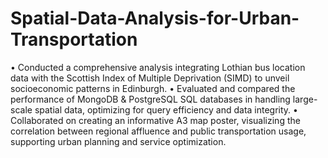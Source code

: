 # Spatial-Data-Analysis-for-Urban-Transportation

• Conducted a comprehensive analysis integrating Lothian bus location data with the Scottish Index of Multiple Deprivation (SIMD) to unveil socioeconomic patterns in Edinburgh.
• Evaluated and compared the performance of MongoDB & PostgreSQL SQL databases in handling large-scale spatial data, optimizing for query efficiency and data integrity.
• Collaborated on creating an informative A3 map poster, visualizing the correlation between regional affluence and public transportation usage, supporting urban planning and service optimization.
